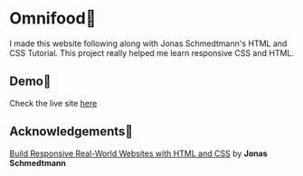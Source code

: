 # Omnifood🍔

I made this website following along with Jonas Schmedtmann's HTML and CSS Tutorial. This project really helped me learn responsive CSS and HTML.

## Demo🚀

Check the live site [here](https://readme.so/editor)

## Acknowledgements🪪

[Build Responsive Real-World Websites with HTML and CSS](https://www.udemy.com/course/design-and-develop-a-killer-website-with-html5-and-css3/) by **Jonas Schmedtmann**
